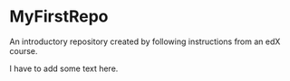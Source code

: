 # MyFirstRepo
An introductory repository created by following instructions from an edX course.

I have to add some text here.
